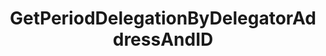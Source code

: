---
title: GetPeriodDelegationByDelegatorAddressAndID
excerpt: ''
api:
  file: consensus-chain-api.json
  operationId: >-
    get_staking-validators-validator-addr-delegators-delegator-addr-period-delegations-period-delegation-id
deprecated: false
hidden: false
metadata:
  title: ''
  description: ''
  robots: index
next:
  description: ''
---